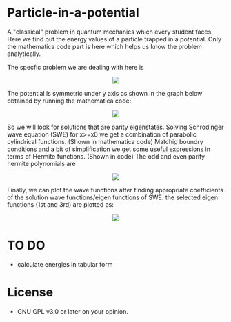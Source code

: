 # Particle-in-a-potential
A "classical" problem in quantum mechanics which every student faces. Here we find out the energy values of a particle trapped in a potential. Only the mathematica code part is here which helps us know the problem analytically.


The specfic problem we are dealing with here is 
<p align="center">
  <img src="http://i.imgur.com/eUIYwFT.png"/>
 </p>

The potential is symmetric under y axis as shown in the graph below obtained by running the mathematica code:
<p align="center">
  <img src="http://i.imgur.com/x9XJGyt.png"/>
 </p>
So we will look for solutions that are parity eigenstates. Solving Schrodinger wave equation (SWE) for x>=x0 we get a combination of parabolic cylindrical functions. (Shown in mathematica code)
Matchig boundry conditions and a bit of simplification we get some useful expressions in terms of Hermite functions. (Shown in code)
The odd and even parity hermite polynomials are 
<p align="center">
  <img src="http://i.imgur.com/CNWa09g.png"/>
 </p>

Finally, we can plot the wave functions after finding appropriate coefficients of the solution wave functions/eigen functions of SWE. the selected eigen functions (1st and 3rd) are plotted as:
<p align="center">
  <img src="http://i.imgur.com/s7jdRsd.png"/>
 </p>


# TO DO
  - calculate energies in tabular form
  
# License
  - GNU GPL v3.0 or later on your opinion.
